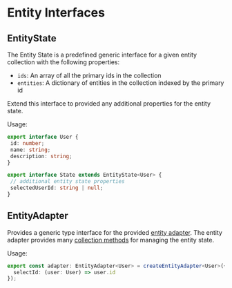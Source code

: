 # Entity Interfaces

## EntityState<T>

The Entity State is a predefined generic interface for a given entity collection with the following properties:

 * `ids`: An array of all the primary ids in the collection
 * `entities`: A dictionary of entities in the collection indexed by the primary id

 Extend this interface to provided any additional properties for the entity state.

 Usage:

 ```ts
 export interface User {
  id: number;
  name: string;
  description: string;
}

export interface State extends EntityState<User> {
  // additional entity state properties
  selectedUserId: string | null;
}
```

## EntityAdapter<T>

Provides a generic type interface for the provided [entity adapter](./adapter#createEntityAdapter). The entity adapter provides many [collection methods](./adapter.md#adapter-collection-methods) for managing the entity state.

Usage:

```ts
export const adapter: EntityAdapter<User> = createEntityAdapter<User>({
  selectId: (user: User) => user.id
});
```
